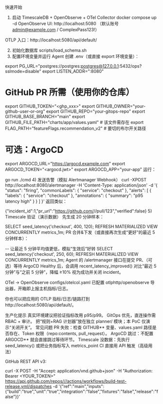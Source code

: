 快速开始

1. 启动 TimescaleDB + OpenObserve + OTel Collector
   docker compose up -d
   OpenObserve UI: http://localhost:5080 （默认账号 admin@example.com / ComplexPass123!）

OTLP 入口：http://localhost:5080/api/default/

2. 初始化数据库
   scripts/load_schema.sh
3. 配置环境变量并运行 Agent
   创建 .env（或直接 export 环境变量）：

export PG_URL="postgres://postgres:postgres@127.0.0.1:5432/ops?sslmode=disable"
export LISTEN_ADDR=":8080"

# GitHub PR 所需（使用你的仓库）

export GITHUB_TOKEN="<ghp_xxx>"
export GITHUB_OWNER="your-github-user-or-org"
export GITHUB_REPO="your-gitops-repo"
export GITHUB_BASE_BRANCH="main"
export GITHUB_FILE_PATH="charts/app/values.yaml" # 该文件需存在
export FLAG_PATH="featureFlags.recommendation_v2" # 要切的布尔开关路径

# 可选：ArgoCD

export ARGOCD_URL="https://argocd.example.com"
export ARGOCD_TOKEN="<argocd.jwt>"
export ARGOCD_APP="your-app"
运行：

go run ./cmd 4) 发送告警（模拟 Alertmanager Webhook）
curl -XPOST http://localhost:8080/alertmanager -H 'Content-Type: application/json' -d '{
"status": "firing",
"commonLabels": { "service": "checkout" },
"alerts": [ { "labels": { "service": "checkout" }, "annotations": { "summary": "p95 latency high" } } ]
}'
返回类似：

{"incident_id":1,"pr_url":"https://github.com/<owner>/<repo>/pull/123","verified":false} 5) Timescale 验证（演示数据）
先生成 20 分钟样本：

SELECT seed_latency('checkout', 400, 120);
REFRESH MATERIALIZED VIEW CONCURRENTLY metrics_1m;
PR 合并&下发（或直接再次生成“更好”的最近 5 分钟样本）：

-- 让最近 5 分钟平均值更低，模拟“生效后”好转
SELECT seed_latency('checkout', 250, 60);
REFRESH MATERIALIZED VIEW CONCURRENTLY metrics_1m;
Agent 的 /alertmanager 接口在提交 PR、（可选）等待 ArgoCD Healthy 后，会调用 recent_latency_improved() 对比“最近 5 分钟”与“之前 5 分钟”，降幅 ≥10% 视为成功并关闭 incident。

OTel → OpenObserve
configs/otelcol.yaml 已配置 otlphttp/openobserve 导出器，开箱即上报主机指标/日志。

你也可以把应用的 OTLP 指标/日志/链路打到 http://localhost:5080/api/default/。

生产化提示
真实环境建议把验证指标改用 p95/p99。
GitOps 优先，直连操作需 RBAC + 审计。
把“规则+RAG 计划器”放在独立 planner/ 模块；本 PoC 仅演示“关闭开关”。
常见问题
PR 失败：检查 GITHUB*\* 变量、values.yaml 路径是否存在、Token 权限（repo:contents, pull_request）。
ArgoCD 跳过：不配置 ARGOCD*\* 就会直接跳过等待环节。
Timescale 没数据：先执行 seed_latency() 或把业务指标写入 metrics_point
CI
直接用 API 触发（高级用法）

GitHub REST API v3:

curl -X POST
-H "Accept: application/vnd.github+json"
-H "Authorization: Bearer <YOUR_TOKEN>"
https://api.github.com/repos///actions/workflows/build-test-release.yml/dispatches
-d '{"ref":"main","inputs":{"build":"true","unit":"true","integration":"false","fixtures":"false","release":"false"}}'
